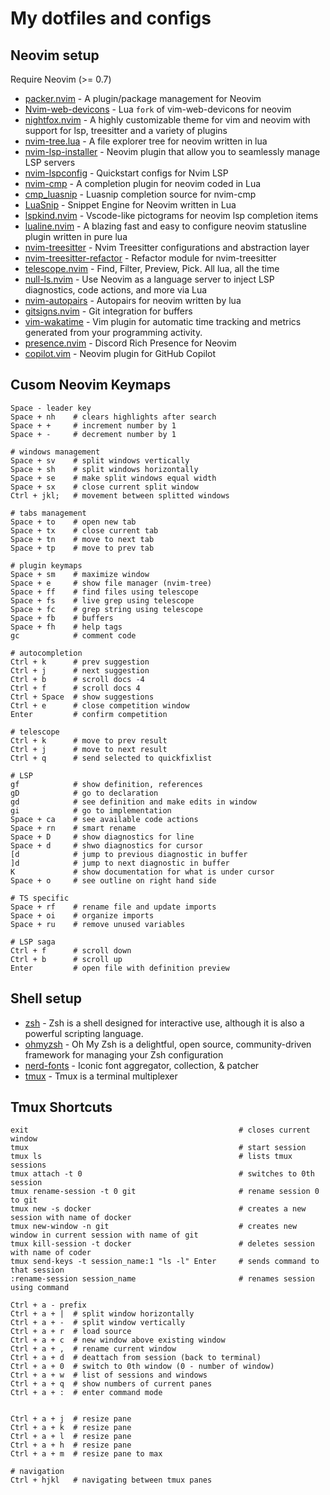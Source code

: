 # My dotfiles and configs

## Neovim setup

Require Neovim (>= 0.7)

- [packer.nvim](https://github.com/wbthomason/packer.nvim) - A plugin/package management for Neovim
- [Nvim-web-devicons](https://github.com/kyazdani42/nvim-web-devicons) - Lua `fork` of vim-web-devicons for neovim
- [nightfox.nvim](https://github.com/EdenEast/nightfox.nvim) - A highly customizable theme for vim and neovim with support for lsp, treesitter and a variety of plugins
- [nvim-tree.lua](https://github.com/kyazdani42/nvim-tree.lua) - A file explorer tree for neovim written in lua
- [nvim-lsp-installer](https://github.com/williamboman/nvim-lsp-installer) - Neovim plugin that allow you to seamlessly manage LSP servers
- [nvim-lspconfig](https://github.com/neovim/nvim-lspconfig) - Quickstart configs for Nvim LSP
- [nvim-cmp](https://github.com/hrsh7th/nvim-cmp) - A completion plugin for neovim coded in Lua
- [cmp_luasnip](https://github.com/saadparwaiz1/cmp_luasnip) - Luasnip completion source for nvim-cmp
- [LuaSnip](https://github.com/L3MON4D3/LuaSnip) - Snippet Engine for Neovim written in Lua
- [lspkind.nvim](https://github.com/onsails/lspkind.nvim) - Vscode-like pictograms for neovim lsp completion items
- [lualine.nvim](https://github.com/nvim-lualine/lualine.nvim) - A blazing fast and easy to configure neovim statusline plugin written in pure lua
- [nvim-treesitter](https://github.com/nvim-treesitter/nvim-treesitter) - Nvim Treesitter configurations and abstraction layer
- [nvim-treesitter-refactor](https://github.com/nvim-treesitter/nvim-treesitter-refactor) - Refactor module for nvim-treesitter 
- [telescope.nvim](https://github.com/nvim-telescope/telescope.nvim) - Find, Filter, Preview, Pick. All lua, all the time
- [null-ls.nvim](https://github.com/jose-elias-alvarez/null-ls.nvim) - Use Neovim as a language server to inject LSP diagnostics, code actions, and more via Lua
- [nvim-autopairs](https://github.com/windwp/nvim-autopairs) - Autopairs for neovim written by lua
- [gitsigns.nvim](https://github.com/lewis6991/gitsigns.nvim) - Git integration for buffers
- [vim-wakatime](https://github.com/wakatime/vim-wakatime) - Vim plugin for automatic time tracking and metrics generated from your programming activity.
- [presence.nvim](https://github.com/andweeb/presence.nvim) - Discord Rich Presence for Neovim
- [copilot.vim](https://github.com/github/copilot.vim) - Neovim plugin for GitHub Copilot

## Cusom Neovim Keymaps

```shell
Space - leader key
Space + nh    # clears highlights after search
Space + +     # increment number by 1
Space + -     # decrement number by 1

# windows management
Space + sv    # split windows vertically
Space + sh    # split windows horizontally
Space + se    # make split windows equal width
Space + sx    # close current split window
Ctrl + jkl;   # movement between splitted windows

# tabs management
Space + to    # open new tab
Space + tx    # close current tab
Space + tn    # move to next tab
Space + tp    # move to prev tab

# plugin keymaps
Space + sm    # maximize window
Space + e     # show file manager (nvim-tree)
Space + ff    # find files using telescope
Space + fs    # live grep using telescope
Space + fc    # grep string using telescope
Space + fb    # buffers
Space + fh    # help tags
gc            # comment code

# autocompletion
Ctrl + k      # prev suggestion
Ctrl + j      # next suggestion
Ctrl + b      # scroll docs -4
Ctrl + f      # scroll docs 4
Ctrl + Space  # show suggestions
Ctrl + e      # close competition window
Enter         # confirm competition

# telescope
Ctrl + k      # move to prev result
Ctrl + j      # move to next result 
Ctrl + q      # send selected to quickfixlist

# LSP
gf            # show definition, references
gD            # go to declaration
gd            # see definition and make edits in window
gi            # go to implementation
Space + ca    # see available code actions
Space + rn    # smart rename
Space + D     # show diagnostics for line
Space + d     # shwo diagnostics for cursor
[d            # jump to previous diagnostic in buffer
]d            # jump to next diagnostic in buffer
K             # show documentation for what is under cursor
Space + o     # see outline on right hand side

# TS specific
Space + rf    # rename file and update imports
Space + oi    # organize imports 
Space + ru    # remove unused variables

# LSP saga
Ctrl + f      # scroll down
Ctrl + b      # scroll up
Enter         # open file with definition preview

```


## Shell setup

- [zsh](https://www.zsh.org/) - Zsh is a shell designed for interactive use, although it is also a powerful scripting language.
- [ohmyzsh](https://github.com/ohmyzsh/ohmyzsh) - Oh My Zsh is a delightful, open source, community-driven framework for managing your Zsh configuration
- [nerd-fonts](https://github.com/ryanoasis/nerd-fonts) - Iconic font aggregator, collection, & patcher
- [tmux](https://github.com/tmux/tmux) - Tmux is a terminal multiplexer

## Tmux Shortcuts

```shell
exit                                               # closes current window
tmux                                               # start session
tmux ls                                            # lists tmux sessions
tmux attach -t 0                                   # switches to 0th session
tmux rename-session -t 0 git                       # rename session 0 to git
tmux new -s docker                                 # creates a new session with name of docker
tmux new-window -n git                             # creates new window in current session with name of git
tmux kill-session -t docker                        # deletes session with name of coder
tmux send-keys -t session_name:1 "ls -l" Enter     # sends command to that session
:rename-session session_name                       # renames session using command 

Ctrl + a - prefix
Ctrl + a + |  # split window horizontally
Ctrl + a + -  # split window vertically
Ctrl + a + r  # load source 
Ctrl + a + c  # new window above existing window
Ctrl + a + ,  # rename current window
Ctrl + a + d  # deattach from session (back to terminal)
Ctrl + a + 0  # switch to 0th window (0 - number of window)
Ctrl + a + w  # list of sessions and windows
Ctrl + a + q  # show numbers of current panes
Ctrl + a + :  # enter command mode  


Ctrl + a + j  # resize pane
Ctrl + a + k  # resize pane
Ctrl + a + l  # resize pane
Ctrl + a + h  # resize pane
Ctrl + a + m  # resize pane to max

# navigation
Ctrl + hjkl   # navigating between tmux panes

```
